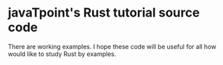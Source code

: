 # javaTpoint's Rust tutorial source code

There are working examples.
I hope these code will be useful for all how would like to study Rust by examples.


